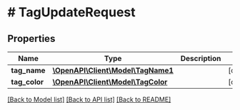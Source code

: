# # TagUpdateRequest

## Properties

Name | Type | Description | Notes
------------ | ------------- | ------------- | -------------
**tag_name** | [**\OpenAPI\Client\Model\TagName1**](TagName1.md) |  | [optional]
**tag_color** | [**\OpenAPI\Client\Model\TagColor**](TagColor.md) |  | [optional]

[[Back to Model list]](../../README.md#models) [[Back to API list]](../../README.md#endpoints) [[Back to README]](../../README.md)
